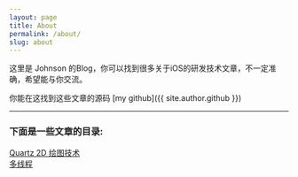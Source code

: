 ```yaml
---
layout: page
title: About
permalink: /about/
slug: about
---
```


这里是 Johnson 的Blog，你可以找到很多关于iOS的研发技术文章，不一定准确，希望能与你交流。

你能在这找到这些文章的源码 [my github]({{ site.author.github }})

***

### 下面是一些文章的目录:

[Quartz 2D 绘图技术](http://zsfbradleyjohnson.com/Quartz-2D-%E7%BB%98%E5%9B%BE%E6%8A%80%E6%9C%AF/)<br>
[多线程](http://zsfbradleyjohnson.com/%E5%A4%9A%E7%BA%BF%E7%A8%8B%E4%BD%BF%E7%94%A8/)

